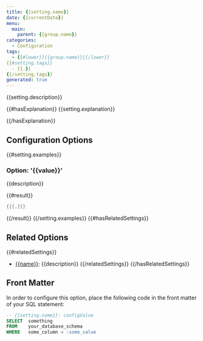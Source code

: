 ```yaml
---
title: {{setting.name}}
date: {{currentDate}}
menu:
  main:
    parent: {{group.name}}
categories:
  - Configuration
tags:
  - {{#lower}}{{group.name}}{{/lower}}
{{#setting.tags}}
  - {{.}}
{{/setting.tags}}
generated: true
---
```


{{setting.description}}

{{#hasExplanation}}
{{setting.explanation}}

{{/hasExplanation}}
## Configuration Options

{{#setting.examples}}
### Option: '{{value}}'

{{description}}

{{#result}}
```java
{{{.}}}
```

{{/result}}
{{/setting.examples}}
{{#hasRelatedSettings}}
## Related Options

{{#relatedSettings}}
- [{{name}}](../{{#lower}}{{name}}{{/lower}}/): {{description}}
{{/relatedSettings}}
{{/hasRelatedSettings}}

## Front Matter

In order to configure this option, place the following code in the front matter of your SQL statement:

```sql
-- {{setting.name}}: configValue
SELECT  something
FROM    your_database_schema
WHERE   some_column = :some_value
```
